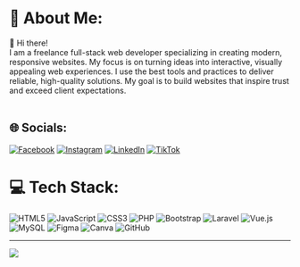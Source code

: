 # 💫 About Me:
👋 Hi there!<br>I am a freelance full-stack web developer specializing in creating modern, responsive websites. My focus is on turning ideas into interactive, visually appealing web experiences. I use the best tools and practices to deliver reliable, high-quality solutions. My goal is to build websites that inspire trust and exceed client expectations.<br><br>


## 🌐 Socials:
[![Facebook](https://img.shields.io/badge/Facebook-%231877F2.svg?logo=Facebook&logoColor=white)](https://www.facebook.com/profile.php?id=61569932221711) [![Instagram](https://img.shields.io/badge/Instagram-%23E4405F.svg?logo=Instagram&logoColor=white)](https://instagram.com/jovenmiclatt) [![LinkedIn](https://img.shields.io/badge/LinkedIn-%230077B5.svg?logo=linkedin&logoColor=white)](https://www.linkedin.com/in/jovenmiclatt-4a79a3341/) [![TikTok](https://img.shields.io/badge/TikTok-%23000000.svg?logo=TikTok&logoColor=white)](https://tiktok.com/@jovenmiclatt) 

# 💻 Tech Stack:
![HTML5](https://img.shields.io/badge/html5-%23E34F26.svg?style=for-the-badge&logo=html5&logoColor=white) ![JavaScript](https://img.shields.io/badge/javascript-%23323330.svg?style=for-the-badge&logo=javascript&logoColor=%23F7DF1E) ![CSS3](https://img.shields.io/badge/css3-%231572B6.svg?style=for-the-badge&logo=css3&logoColor=white) ![PHP](https://img.shields.io/badge/php-%23777BB4.svg?style=for-the-badge&logo=php&logoColor=white) ![Bootstrap](https://img.shields.io/badge/bootstrap-%238511FA.svg?style=for-the-badge&logo=bootstrap&logoColor=white) ![Laravel](https://img.shields.io/badge/laravel-%23FF2D20.svg?style=for-the-badge&logo=laravel&logoColor=white) ![Vue.js](https://img.shields.io/badge/vue.js-%2335495e.svg?style=for-the-badge&logo=vuedotjs&logoColor=%234FC08D) ![MySQL](https://img.shields.io/badge/mysql-4479A1.svg?style=for-the-badge&logo=mysql&logoColor=white) ![Figma](https://img.shields.io/badge/figma-%23F24E1E.svg?style=for-the-badge&logo=figma&logoColor=white) ![Canva](https://img.shields.io/badge/Canva-%2300C4CC.svg?style=for-the-badge&logo=Canva&logoColor=white) ![GitHub](https://img.shields.io/badge/github-%23121011.svg?style=for-the-badge&logo=github&logoColor=white)


---
[![](https://visitcount.itsvg.in/api?id=jovenmiclatt&icon=0&color=0)](https://visitcount.itsvg.in)

<!-- Proudly created with GPRM ( https://gprm.itsvg.in ) -->
